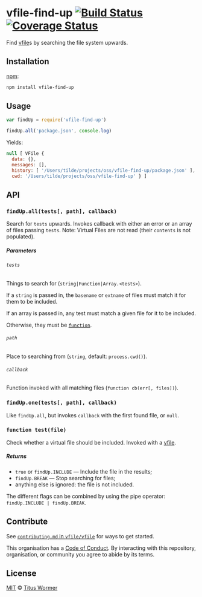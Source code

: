 # vfile-find-up [![Build Status][travis-badge]][travis] [![Coverage Status][codecov-badge]][codecov]

Find [vfile][]s by searching the file system upwards.

## Installation

[npm][]:

```bash
npm install vfile-find-up
```

## Usage

```js
var findUp = require('vfile-find-up')

findUp.all('package.json', console.log)
```

Yields:

```js
null [ VFile {
  data: {},
  messages: [],
  history: [ '/Users/tilde/projects/oss/vfile-find-up/package.json' ],
  cwd: '/Users/tilde/projects/oss/vfile-find-up' } ]
```

## API

### `findUp.all(tests[, path], callback)`

Search for `tests` upwards.  Invokes callback with either an error
or an array of files passing `tests`.
Note: Virtual Files are not read (their `contents` is not populated).

##### Parameters

###### `tests`

Things to search for (`string|Function|Array.<tests>`).

If a `string` is passed in, the `basename` or `extname` of files
must match it for them to be included.

If an array is passed in, any test must match a given file for it
to be included.

Otherwise, they must be [`function`][test].

###### `path`

Place to searching from (`string`, default: `process.cwd()`).

###### `callback`

Function invoked with all matching files (`function cb(err[, files])`).

### `findUp.one(tests[, path], callback)`

Like `findUp.all`, but invokes `callback` with the first found
file, or `null`.

### `function test(file)`

Check whether a virtual file should be included.  Invoked with a
[vfile][].

##### Returns

*   `true` or `findUp.INCLUDE` — Include the file in the results;
*   `findUp.BREAK` — Stop searching for files;
*   anything else is ignored: the file is not included.

The different flags can be combined by using the pipe operator:
`findUp.INCLUDE | findUp.BREAK`.

## Contribute

See [`contributing.md` in `vfile/vfile`][contributing] for ways to get started.

This organisation has a [Code of Conduct][coc].  By interacting with this
repository, organisation, or community you agree to abide by its terms.

## License

[MIT][] © [Titus Wormer][author]

<!-- Definitions -->

[travis-badge]: https://img.shields.io/travis/vfile/vfile-find-up.svg

[travis]: https://travis-ci.org/vfile/vfile-find-up

[codecov-badge]: https://img.shields.io/codecov/c/github/vfile/vfile-find-up.svg

[codecov]: https://codecov.io/github/vfile/vfile-find-up

[npm]: https://docs.npmjs.com/cli/install

[mit]: license

[author]: http://wooorm.com

[vfile]: https://github.com/vfile/vfile

[test]: #function-testfile

[contributing]: https://github.com/vfile/vfile/blob/master/contributing.md

[coc]: https://github.com/vfile/vfile/blob/master/code-of-conduct.md
